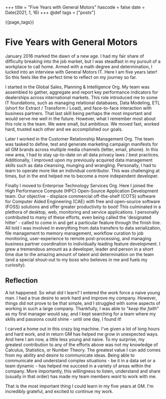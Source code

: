 +++
title = "Five Years with General Motors"
hascode = false
date = Date(2021, 1, 16)
+++
@def tags = ["posts"]

{{page_tags}}

# Five Years with General Motors
January 2016 marked the dawn of a new age. I had my fair share of difficulty breaking into the job market, but I was steadfast in my pursuit of a workplace to call home. Armed with a math degree and determination, I lucked into an interview with General Motors IT. Here I am five years later! So this feels like the perfect time to reflect on my journey so far.

I started in the Global Sales, Planning & Intelligence Org. My team was assembled to gather, aggregate and report key performance indicators for dealerships across international markets. This role introduced me to some IT foundations, such as managing relational databases, Data Modeling, ETL (short for Extract / Transform / Load), and face-to-face interaction with business partners. That last skill being perhaps the most important and would serve me well in the future. However, what I remember most about this role is the team. We were small, but ambitious. We moved fast, worked hard, trusted each other and we accomplished our goals.

Later I worked in the Customer Relationship Management Org. The team was tasked to define, test and generate marketing campaign manifests for all GM brands across multiple media channels (letter, email, phone). In this new area, I had to stay up-to-date on all data privacy laws / best practices. Additionally, I improved upon my previously acquired data management skills such as data cleansing, munging and wrangling. Personally, I had to learn to operate more like an individual contributor. This was challenging at times, but in the end helped me to become a more independent developer.

Finally I moved to Enterprise Technology Services Org. Here I joined the High Performance Compute (HPC) Open-Source Application Development team. Our objective - displace commercial off-the-shelf (COTS) software for Computer Aided Engineering (CAE) with free and open-source software (FOSS) solutions and offer greater productivity to boot! This culminated in a plethora of desktop, web, monitoring and service applications. I personally contributed to many of these efforts, even being called the 'designated hitter’ - called to come in and get a particular feature through the finish line. All told I was involved in everything from data transfers to data serialization, file management to memory management, workflow curation to job monitoring, user-experience to remote post-processing, and managing business partner coordination to individually leading feature development. I grew a tremendous amount as a developer, leader and person in a short time due to the amazing amount of talent and determination on the team (and a special shout-out to my boss who believes in me and fuels my curiosity).

## Reflection
A lot happened. So what did I learn? I entered the work force a naive young man. I had a true desire to work hard and improve my company. However, things did not prove to be that simple, and I struggled with some aspects of working in such a large company. Thankfully, I was able to "_keep the faith_" as my first manager would say, and I kept searching for a team where my skills and passions could shine - until one day, I found it!

I carved a home out in this crazy big machine. I've given a lot of long hours and hard work, and in return GM has helped me grow in unexpected ways. And here I am now, a little less young and naive. To my surprise, my greatest contribution to any of the efforts above was not my knowledge of Calculus, Statistics, or Number Theory. The greatest value I can add comes from my ability and desire to communicate ideas. Being able to communicate and understand complex situations - be it in a data set or a team dynamic - has helped me succeed in a variety of areas within the company. More importantly, this willingness to listen, understand and share (usually in that order) has made my team members _want_ to work with me.

That is the most important thing I could learn in my five years at GM.  I'm incredibly grateful, and excited to continue my work.

